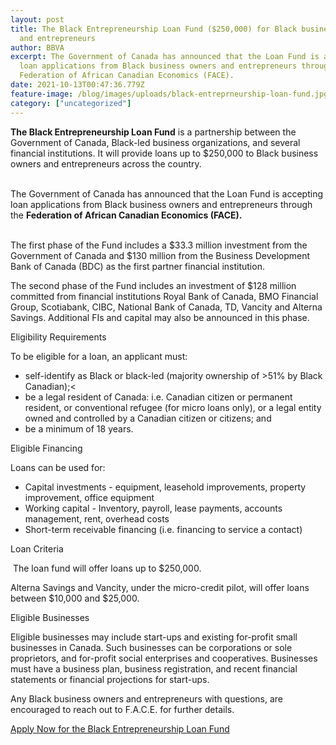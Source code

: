 ```yaml
---
layout: post
title: The Black Entrepreneurship Loan Fund ($250,000) for Black business owners
  and entrepreneurs
author: BBVA
excerpt: The Government of Canada has announced that the Loan Fund is accepting
  loan applications from Black business owners and entrepreneurs through the
  Federation of African Canadian Economics (FACE).
date: 2021-10-13T00:47:36.779Z
feature-image: /blog/images/uploads/black-entreprneurship-loan-fund.jpg
category: ["uncategorized"]
---
```

**The Black Entrepreneurship Loan Fund** is a partnership between the Government of Canada, Black-led business organizations, and several financial institutions. It will provide loans up to $250,000 to Black business owners and entrepreneurs across the country.

\
The Government of Canada has announced that the Loan Fund is accepting loan applications from Black business owners and entrepreneurs through the **Federation of African Canadian Economics (FACE).**

\
The first phase of the Fund includes a $33.3 million investment from the Government of Canada and $130 million from the Business Development Bank of Canada (BDC) as the first partner financial institution.

The second phase of the Fund includes an investment of $128 million committed from financial institutions Royal Bank of Canada, BMO Financial Group, Scotiabank, CIBC, National Bank of Canada, TD, Vancity and Alterna Savings. Additional FIs and capital may also be announced in this phase.

Eligibility Requirements

To be eligible for a loan, an applicant must:

* self-identify as Black or black-led (majority ownership of >51% by Black Canadian);<
* be a legal resident of Canada: i.e. Canadian citizen or permanent resident, or conventional refugee (for micro loans only), or a legal entity owned and controlled by a Canadian citizen or citizens; and
* be a minimum of 18 years.

Eligible Financing

Loans can be used for:

* Capital investments - equipment, leasehold improvements, property improvement, office equipment
* Working capital - Inventory, payroll, lease payments, accounts management, rent, overhead costs
* Short-term receivable financing (i.e. financing to service a contact)

Loan Criteria

 The loan fund will offer loans up to $250,000.

Alterna Savings and Vancity, under the micro-credit pilot, will offer loans between $10,000 and $25,000.

Eligible Businesses

Eligible businesses may include start-ups and existing for-profit small businesses in Canada. Such businesses can be corporations or sole proprietors, and for-profit social enterprises and cooperatives. Businesses must have a business plan, business registration, and recent financial statements or financial projections for start-ups.

Any Black business owners and entrepreneurs with questions, are encouraged to reach out to F.A.C.E. for further details.

[Apply Now for the Black Entrepreneurship Loan Fund](https://facecoalition.com/en/)

[](https://facecoalition.com/en/)